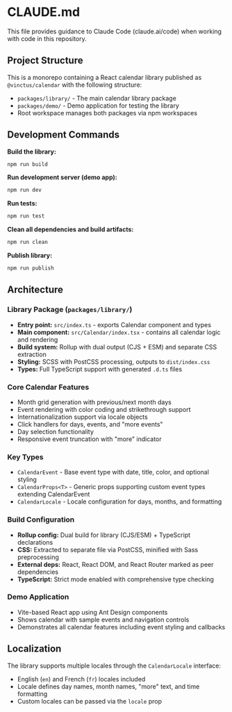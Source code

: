 # CLAUDE.md

This file provides guidance to Claude Code (claude.ai/code) when working with code in this repository.

## Project Structure

This is a monorepo containing a React calendar library published as `@vinctus/calendar` with the following structure:

- `packages/library/` - The main calendar library package
- `packages/demo/` - Demo application for testing the library
- Root workspace manages both packages via npm workspaces

## Development Commands

**Build the library:**
```bash
npm run build
```

**Run development server (demo app):**
```bash
npm run dev
```

**Run tests:**
```bash
npm run test
```

**Clean all dependencies and build artifacts:**
```bash
npm run clean
```

**Publish library:**
```bash
npm run publish
```

## Architecture

### Library Package (`packages/library/`)

- **Entry point:** `src/index.ts` - exports Calendar component and types
- **Main component:** `src/Calendar/index.tsx` - contains all calendar logic and rendering
- **Build system:** Rollup with dual output (CJS + ESM) and separate CSS extraction
- **Styling:** SCSS with PostCSS processing, outputs to `dist/index.css`
- **Types:** Full TypeScript support with generated `.d.ts` files

### Core Calendar Features

- Month grid generation with previous/next month days
- Event rendering with color coding and strikethrough support
- Internationalization support via locale objects
- Click handlers for days, events, and "more events"
- Day selection functionality
- Responsive event truncation with "more" indicator

### Key Types

- `CalendarEvent` - Base event type with date, title, color, and optional styling
- `CalendarProps<T>` - Generic props supporting custom event types extending CalendarEvent
- `CalendarLocale` - Locale configuration for days, months, and formatting

### Build Configuration

- **Rollup config:** Dual build for library (CJS/ESM) + TypeScript declarations
- **CSS:** Extracted to separate file via PostCSS, minified with Sass preprocessing
- **External deps:** React, React DOM, and React Router marked as peer dependencies
- **TypeScript:** Strict mode enabled with comprehensive type checking

### Demo Application

- Vite-based React app using Ant Design components
- Shows calendar with sample events and navigation controls
- Demonstrates all calendar features including event styling and callbacks

## Localization

The library supports multiple locales through the `CalendarLocale` interface:
- English (`en`) and French (`fr`) locales included
- Locale defines day names, month names, "more" text, and time formatting
- Custom locales can be passed via the `locale` prop